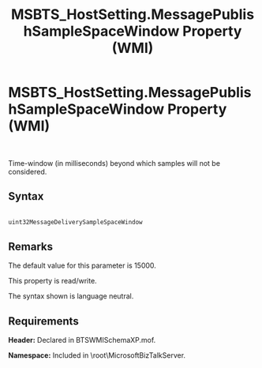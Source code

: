 ﻿---
title: MSBTS_HostSetting.MessagePublishSampleSpaceWindow Property (WMI)
TOCTitle: MSBTS_HostSetting.MessagePublishSampleSpaceWindow Property (WMI)
ms:assetid: b0770173-ddf0-4a74-a6dc-22c9e794e5eb
ms:mtpsurl: https://msdn.microsoft.com/en-us/library/Aa578124(v=BTS.80)
ms:contentKeyID: 51530582
ms.date: 08/30/2017
mtps_version: v=BTS.80
---

# MSBTS\_HostSetting.MessagePublishSampleSpaceWindow Property (WMI)

 

Time-window (in milliseconds) beyond which samples will not be considered.

## Syntax

```C#
  
uint32MessageDeliverySampleSpaceWindow  
```

## Remarks

The default value for this parameter is 15000.

This property is read/write.

The syntax shown is language neutral.

## Requirements

**Header:** Declared in BTSWMISchemaXP.mof.

**Namespace:** Included in \\root\\MicrosoftBizTalkServer.

